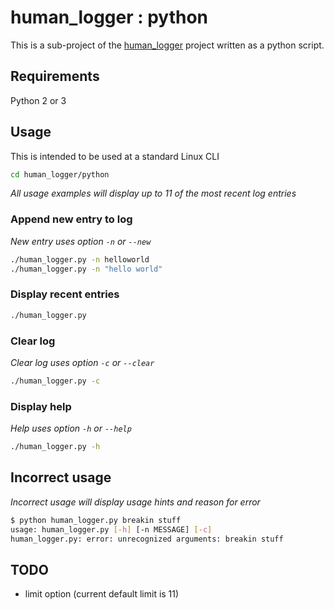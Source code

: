 # human_logger : python

This is a sub-project of the [human_logger](../../../) project written as a python script.

## Requirements

Python 2 or 3

## Usage

This is intended to be used at a standard Linux CLI

```bash
cd human_logger/python
```

_All usage examples will display up to 11 of the most recent log entries_

### Append new entry to log

_New entry uses option `-n` or `--new`_

```bash
./human_logger.py -n helloworld
./human_logger.py -n "hello world"
```

### Display recent entries

```bash
./human_logger.py
```

### Clear log

_Clear log uses option `-c` or `--clear`_

```bash
./human_logger.py -c
```

### Display help

_Help uses option `-h` or `--help`_

```bash
./human_logger.py -h
```

## Incorrect usage

_Incorrect usage will display usage hints and reason for error_

```bash
$ python human_logger.py breakin stuff
usage: human_logger.py [-h] [-n MESSAGE] [-c]
human_logger.py: error: unrecognized arguments: breakin stuff
```

## TODO

- limit option (current default limit is 11)
